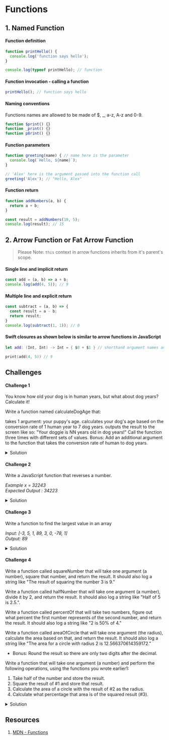 # Functions 

## 1. Named Function

#### Function definition 

```javascript 
function printHello() {
  console.log('function says hello');
}

console.log(typeof printHello); // function
```

#### Function invocation - calling a function 

```javascript 
printHello(); // function says hello
```

#### Naming conventions  

Functions names are allowed to be made of $, _, a-z, A-z and 0-9. 

```javascript 
function $print() {}
function _print() {}
function p8rint() {}
```

#### Function parameters  

```javascript 
function greeting(name) { // name here is the parameter
  console.log(`Hello, ${name}`); 
}

// 'Alex' here is the argument passed into the function call
greeting('Alex'); // "Hello, Alex" 
```

#### Function return 

```javascript 
function addNumbers(a, b) {
  return a + b; 
}

const result = addNumbers(10, 5); 
console.log(result); // 15
```

## 2. Arrow Function or Fat Arrow Function 

> Please Note: `this` context in arrow functions inherits from it's parent's scope.

#### Single line and implicit return 

```javascript 
const add = (a, b) => a + b; 
console.log(add(4, 5)); // 9  
```


#### Multiple line and explicit return 

```javascript 
const subtract = (a, b) => {
  const result = a - b; 
  return result; 
}
console.log(subtract(1, 1)); // 0 
```

#### Swift closures as shown below is similar to arrow functions in JavaScript 

```swift 
let add: (Int, Int) -> Int = { $0 + $1 } // shorthand argument names and implicit return

print(add(4, 5)) // 9
```

## Challenges 

#### Challenge 1 

You know how old your dog is in human years, but what about dog years? Calculate it!

Write a function named calculateDogAge that:

takes 1 argument: your puppy's age.
calculates your dog's age based on the conversion rate of 1 human year to 7 dog years.
outputs the result to the screen like so: "Your doggie is NN years old in dog years!"
Call the function three times with different sets of values.
Bonus: Add an additional argument to the function that takes the conversion rate of human to dog years.

<details> 
  <summary>Solution</summary> 
  
```javascript 
function calculateDogAge(puppysAge, conversionRate) {
  if ((puppysAge < 1) || (conversionRate < 1)) {
    console.log('Invalid arguments.'); 
    return; 
  }
  const age = puppysAge * conversionRate; 
  console.log(`Your doggie is ${age} years old in dog years!`);
}

calculateDogAge(1, 7);  // Your doggie is 7 years old in dog years!
```
  
</details> 

#### Challenge 2

Write a JavaScript function that reverses a number.

_Example x = 32243_  
_Expected Output : 34223_   

<details> 
  <summary>Solution</summary> 
  
```javascript 
function reverseNumber(number) {
  const str = number.toString();
  let strReverse = '';
  for (const char of str) {
    strReverse = char + strReverse; 
  } 
  return parseInt(strReverse);
}

console.log(reverseNumber(32243)); // 34223
```
  
</details> 

#### Challenge 3 

Write a function to find the largest value in an array 

_Input: [-3, 5, 1, 89, 3, 0, -78, 1]_  
_Output: 89_  

<details> 
  <summary>Solution</summary> 
  
```javascript 
function largestValue(inputArray) {
  if (inputArray.length === 0) {
    return -1;
  }
  let currentLargest = inputArray[0]
  for (const element of inputArray) {
    if (element > currentLargest) {
      currentLargest = element;
    }
  }
  return currentLargest; 
}

console.log(largestValue([-3, 5, 1, 89, 3, 0, -78, 1])); // 89
console.log(largestValue([])); // -1 
```
  
</details> 


#### Challenge 4 

Write a function called squareNumber that will take one argument (a number), square that number, and return the result. It should also log a string like "The result of squaring the number 3 is 9."

Write a function called halfNumber that will take one argument (a number), divide it by 2, and return the result. It should also log a string like "Half of 5 is 2.5.".

Write a function called percentOf that will take two numbers, figure out what percent the first number represents of the second number, and return the result. It should also log a string like "2 is 50% of 4."

Write a function called areaOfCircle that will take one argument (the radius), calculate the area based on that, and return the result. It should also log a string like "The area for a circle with radius 2 is 12.566370614359172."

  * Bonus: Round the result so there are only two digits after the decimal.

Write a function that will take one argument (a number) and perform the following operations, using the functions you wrote earlier1:
  1. Take half of the number and store the result.
  2. Square the result of #1 and store that result.
  3. Calculate the area of a circle with the result of #2 as the radius.
  4. Calculate what percentage that area is of the squared result (#3).
  
<details> 
  <summary>Solution</summary> 
  
```javascript 
/*
Write a function called squareNumber that will take one argument (a number), square that number, and return the result. It should also log a string like "The result of squaring the number 3 is 9."
*/
function squareNumber(number) {
  if (typeof number !== 'number') {
    console.log(`${number} is an invalid number`); 
    return
  }
  const square = number * number; 
  console.log(`The result of squaring the number ${number} is ${square}`); 
  return square; 
}

//squareNumber(25); 


/*
Write a function called halfNumber that will take one argument (a number), divide it by 2, and return the result. It should also log a string like "Half of 5 is 2.5.".
*/
function halfNumber(number) {
  if (typeof number !== 'number') {
    return; 
  }
  const result = number / 2; 
  console.log(`Half of ${number} is ${result}`);
  return result; 
}

//halfNumber(10); 


/*
Write a function called percentOf that will take two numbers, figure out what percent the first number represents of the second number, and return the result. It should also log a string like "2 is 50% of 4."
*/

function percentOf(number1, number2) {
  if (typeof number1 !== 'number' || typeof number2 !== 'number') {
    console.log('percentOf - Not a number'); 
    console.log(typeof number1);
    console.log(typeof number2);  
    return;
  }
  if (number2 === 0) { 
    console.log('Cannot divide by 0');
    return;  
  }
  const percent = (number1 * 100) / number2; 
  console.log(`${number1} is ${percent}% of ${number2}`); 
  return percent; 
}

//percentOf(1, 2); 


/*
Write a function called areaOfCircle that will take one argument (the radius), calculate the area based on that, and return the result. It should also log a string like "The area for a circle with radius 2 is 12.566370614359172."

* Bonus: Round the result so there are only two digits after the decimal.
*/

function areaOfCircle(radius) {
  if (typeof radius !== 'number') {
    console.log('In areaOfCircle not a number'); 
    return
  }
  // area of a circle is pi * r ^ 2
  // toFixed(2) - converts a number to string with 2 decimal place formatting 
  const formattedStringResult = (Math.PI * (radius * radius)).toFixed(2); 
  const area = parseFloat(formattedStringResult); 

  if (typeof area === 'string') {
    console.log('Converting area to number'); 
    area = parseFloat(area); 
  }

  console.log(`The area for a circle with radius ${radius} is ${area}.`); 
  return area; 
}

//areaOfCircle(2); 


/*
Write a function that will take one argument (a number) and perform the following operations, using the functions you wrote earlier1:
1. Take half of the number and store the result.
2. Square the result of #1 and store that result.
3. Calculate the area of a circle with the result of #2 as the radius.
4. Calculate what percentage that area is of the squared result (#3).
*/

function calculateOperation(number) {
  if (typeof number !== 'number') {
    console.log('Invalid number.'); 
    return; 
  }
  // 1. 
  const halfResult = halfNumber(number);

  // 2. 
  const squaredResult = squareNumber(halfResult); 

  // 3. 
  const areaResult = areaOfCircle(squaredResult); 

  // 4.
  percentOf(areaResult, squaredResult);
}

calculateOperation(10); 

/*
Half of 10 is 5
The result of squaring the number 5 is 25
The area for a circle with radius 25 is 1963.5.
1963.5 is 7854% of 25
*/


```
</details> 

## Resources 

1. [MDN - Functions](https://developer.mozilla.org/en-US/docs/Web/JavaScript/Guide/Functions)

